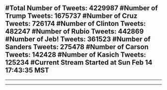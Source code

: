 #Total Number of Tweets: 4229987 
#Number of Trump Tweets: 1675737
#Number of Cruz Tweets: 726174
#Number of Clinton Tweets: 482247
#Number of Rubio Tweets: 442869
#Number of Jeb! Tweets: 361523
#Number of Sanders Tweets: 275478
#Number of Carson Tweets: 142428
#Number of Kasich Tweets: 125234
#Current Stream Started at Sun Feb 14 17:43:35 MST
---
---
---
